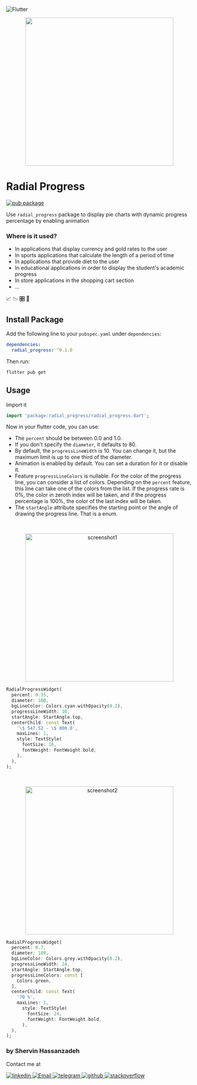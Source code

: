 
<img alt="Flutter" src="https://img.shields.io/badge/Flutter-075898?style=flat-squar&logo=flutter&logoColor=white"/>

<p align="center">
  <img src="https://github.com/shervin-h/radial_progress/blob/main/assets/demo.gif?raw=true" height="400">
</p>

# Radial Progress

[![pub package](https://img.shields.io/pub/v/radial_progress.svg)](https://pub.dev/packages/radial_progress)

Use `radial_progress` package to display pie charts with dynamic progress percentage by enabling animation

### Where is it used?

- In applications that display currency and gold rates to the user
- In sports applications that calculate the length of a period of time
- In applications that provide diet to the user
- In educational applications in order to display the student's academic progress
- In store applications in the shopping cart section
- ...

📈 📉 🎛 📱

## Install Package

Add the following line to your `pubspec.yaml` under `dependencies`:

```yaml
dependencies:
  radial_progress: ^0.1.0
```

Then run:

```
flutter pub get
```

## Usage

Import it

```dart
import 'package:radial_progress/radial_progress.dart';
```

Now in your flutter code, you can use:

- The `percent` should be between 0.0 and 1.0.
- If you don't specify the `diameter`, it defaults to 80.
- By default, the `progressLineWidth` is 10. You can change it, but the maximum limit is up to one third of the diameter.
- Animation is enabled by default. You can set a duration for it or disable it.
- Feature `progressLineColors` is nullable. For the color of the progress line,
you can consider a list of colors. Depending on the `percent` feature, this line can take one of the colors from the list.
If the progress rate is 0%, the color in zeroth index will be taken,
and if the progress percentage is 100%, the color of the last index will be taken.
- The `startAngle` attribute specifies the starting point or the angle of drawing the progress line. That is a enum.

<br>

<p align="center">
    <img alt="screenshot1" src="https://github.com/shervin-h/radial_progress/blob/main/assets/screenshot1.png?raw=true" height="400">
</p>

```dart
RadialProgressWidget(
  percent: 0.35,
  diameter: 180,
  bgLineColor: Colors.cyan.withOpacity(0.2),
  progressLineWidth: 16,
  startAngle: StartAngle.top,
  centerChild: const Text(
    '\$ 547.52 - \$ 800.0',
    maxLines: 1,
    style: TextStyle(
      fontSize: 16,
      fontWeight: FontWeight.bold,
    ),
  ),
);
```

<br>

<p align="center">
    <img alt="screenshot2" src="https://github.com/shervin-h/radial_progress/blob/main/assets/screenshot2.png?raw=true" height="400">
</p>

```dart
RadialProgressWidget(
  percent: 0.7,
  diameter: 180,
  bgLineColor: Colors.grey.withOpacity(0.2),
  progressLineWidth: 24,
  startAngle: StartAngle.top,
  progressLineColors: const [
    Colors.green,
  ],
  centerChild: const Text(
    '70 %',
    maxLines: 1,
      style: TextStyle(
        fontSize: 24,
        fontWeight: FontWeight.bold,
      ),
  ),
);
```

### by Shervin Hassanzadeh

Contact me at
<br>

  <a href="https://www.linkedin.com/in/shervin-hassanzadeh/">
    <img alt="linkedin" src="https://img.shields.io/badge/linkedin-0077B5.svg?style=flat-squar&logo=linkedin&logoColor=white"/>
  </a>
  <a href="mailto:shervin.hz07@gmail.com">
    <img alt="Email" src="https://img.shields.io/badge/Email-D14836?style=flat-squar&logo=gmail&logoColor=white"/>
  </a>
  <a href="https://t.me/shervin_hz07">
    <img alt="telegram" src="https://img.shields.io/badge/Telegram-2B9FD1?style=flat-squar&logo=telegram&logoColor=white" />
  </a>
  <a href="https://github.com/shervin-h">
    <img alt="github" src="https://img.shields.io/badge/github-121011.svg?style=flat-squar&logo=github&logoColor=white"/>
  </a>
  <a href="https://stackoverflow.com/users/13066224/shervin">
    <img alt="stackoverflow" src="https://img.shields.io/badge/Stackoverflow-ef8236?style=flat-squar&logo=stackoverflow&logoColor=white" />
  </a>

<br>
